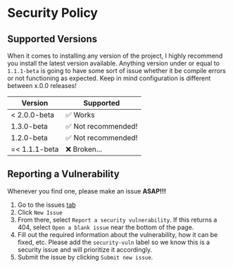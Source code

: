 # Security Policy

## Supported Versions

When it comes to installing any version of the project, I highly recommend you install the latest version available. Anything version under or equal to `1.1.1-beta` is going to have some sort of issue whether it be compile errors or not functioning as expected. Keep in mind configuration is different between x.0.0 releases!

| Version | Supported          |
| ------- | ------------------ |
| < 2.0.0-beta   | :white_check_mark: Works |
| 1.3.0-beta   | :white_check_mark: Not recommended! |
| 1.2.0-beta   | :white_check_mark: Not recommended!              |
| =< 1.1.1-beta   | :x: Broken...               |

## Reporting a Vulnerability

Whenever you find one, please make an issue **ASAP!!!**

1. Go to the issues [tab](https://github.com/Pwnagotchi-Unofficial/minigotchi/issues)
2. Click `New Issue`
3. From there, select `Report a security vulnerability`. If this returns a 404, select `Open a blank issue` near the bottom of the page.
4. Fill out the required information about the vulnerability, how it can be fixed, etc. Please add the `security-vuln` label so we know this is a security issue and will prioritize it accordingly.
5. Submit the issue by clicking `Submit new issue`.  
